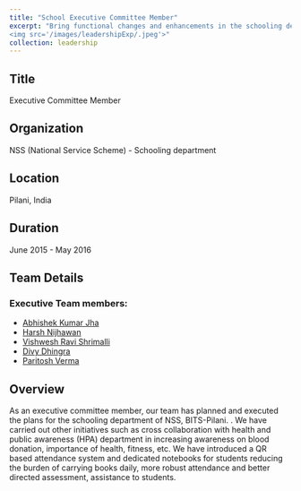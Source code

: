 ```yaml
---
title: "School Executive Committee Member"
excerpt: "Bring functional changes and enhancements in the schooling department of NSS, BITS-Pilani student chapter.<br/>
<img src='/images/leadershipExp/.jpeg'>"
collection: leadership    
---
```


## Title
Executive Committee Member

## Organization 
NSS (National Service Scheme) - Schooling department

## Location
Pilani, India    

## Duration
June 2015 - May 2016

## Team Details
### Executive Team members:
- [Abhishek Kumar Jha](https://www.linkedin.com/in/jhaabhishek34)
- [Harsh Nijhawan](https://www.linkedin.com/in/harsh-nijhawan-cfa-900824b7)
- [Vishwesh Ravi Shrimalli](https://www.linkedin.com/in/vishwesh5)
- [Divy Dhingra](https://www.linkedin.com/in/divy-dhingra-835b04119)
- [Paritosh Verma](https://www.linkedin.com/in/paritosh-verma-326824b7)

## Overview
As an executive committee member, our team has planned and executed the plans for the schooling department of NSS, BITS-Pilani. 
. We have carried out other initiatives such as 
cross collaboration with health and public awareness (HPA) department in increasing awareness on blood donation,
importance of health, fitness, etc. We have introduced a QR based attendance system and dedicated notebooks for students reducing the 
burden of carrying books daily, more robust attendance and better directed assessment, assistance to students.